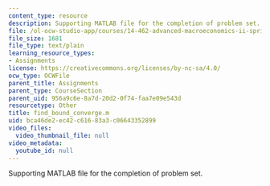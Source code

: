 ```yaml
---
content_type: resource
description: Supporting MATLAB file for the completion of problem set.
file: /ol-ocw-studio-app/courses/14-462-advanced-macroeconomics-ii-spring-2004/bca46de2ec42c61683a3c06643352899_find_bound_converge.m
file_size: 1681
file_type: text/plain
learning_resource_types:
- Assignments
license: https://creativecommons.org/licenses/by-nc-sa/4.0/
ocw_type: OCWFile
parent_title: Assignments
parent_type: CourseSection
parent_uid: 956a9c6e-8a7d-20d2-0f74-faa7e09e543d
resourcetype: Other
title: find_bound_converge.m
uid: bca46de2-ec42-c616-83a3-c06643352899
video_files:
  video_thumbnail_file: null
video_metadata:
  youtube_id: null
---
```

Supporting MATLAB file for the completion of problem set.